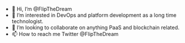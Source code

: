 - 👋 Hi, I’m @FlipTheDream
- 👀 I’m interested in DevOps and platform development as a long time technologist.
- 💞️ I’m looking to collaborate on anything PaaS and blockchain related.
- 📫 How to reach me Twitter @FlipTheDream

<!---
FlipTheDream/FlipTheDream is a ✨ special ✨ repository because its `README.md` (this file) appears on your GitHub profile.
You can click the Preview link to take a look at your changes.
--->
